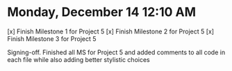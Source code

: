 # Monday, December 14 12:10 AM
[x] Finish Milestone 1 for Project 5
[x] Finish Milestone 2 for Project 5
[x] Finish Milestone 3 for Project 5

Signing-off. Finished all MS for Project 5 and added comments to all code in each file while also adding better stylistic choices